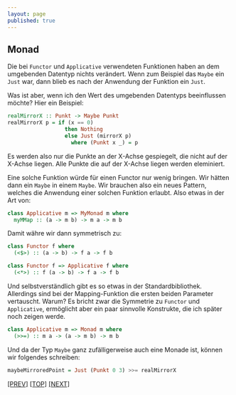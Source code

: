 ```yaml
---
layout: page
published: true
---
```


Monad
--------

Die bei `Functor` und `Applicative` verwendeten Funktionen haben an dem umgebenden Datentyp nichts verändert. Wenn zum Beispiel das `Maybe` ein `Just` war, dann blieb es nach der Anwendung der Funktion ein `Just`.

Was ist aber, wenn ich den Wert des umgebenden Datentyps beeinflussen möchte? Hier ein Beispiel:

```haskell
realMirrorX :: Punkt -> Maybe Punkt
realMirrorX p = if (x == 0) 
                  then Nothing 
                  else Just (mirrorX p) 
                    where (Punkt x _) = p
```

Es werden also nur die Punkte an der X-Achse gespiegelt, die nicht auf der X-Achse liegen. Alle Punkte die auf der X-Achse liegen werden eleminiert.

Eine solche Funktion würde für einen Functor nur wenig bringen. Wir hätten dann ein `Maybe` in einem `Maybe`. Wir brauchen also ein neues Pattern, welches die Anwendung einer solchen Funktion erlaubt. Also etwas in der Art von:

```haskell
class Applicative m => MyMonad m where
  myMMap :: (a -> m b) -> m a -> m b
```

Damit währe wir dann symmetrisch zu:

```haskell
class Functor f where
  (<$>) :: (a -> b) -> f a -> f b

class Functor f => Applicative f where
  (<*>) :: f (a -> b) -> f a -> f b
```

Und selbstverständlich gibt es so etwas in der Standardbibliothek. Allerdings sind bei der Mapping-Funktion die ersten beiden Parameter vertauscht. Warum? Es bricht zwar die Symmetrie zu `Functor` und `Applicative`, ermöglicht aber ein paar sinnvolle Konstrukte, die ich später noch zeigen werde.

```haskell
class Applicative m => Monad m where
  (>>=) :: m a -> (a -> m b) -> m b
```

Und da der Typ `Maybe` ganz zufälligerweise auch eine Monade ist, können wir folgendes schreiben:

```haskell
maybeMirroredPoint = Just (Punkt 0 3) >>= realMirrorX
```


[[PREV]](/haskell/Patterns-Applicative) [[TOP]](/haskell/Preface) [[NEXT]](/haskell/Komposition-Patterns)

